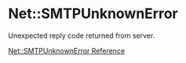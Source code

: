 # Net::SMTPUnknownError

Unexpected reply code returned from server.

[Net::SMTPUnknownError Reference](https://ruby-doc.org/stdlib-2.5.0/libdoc/net/smtp/rdoc/Net/SMTPUnknownError.html)